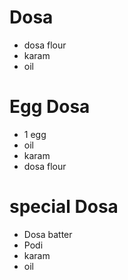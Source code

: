 # Dosa

* dosa flour
* karam
* oil

# Egg Dosa

* 1 egg
* oil
* karam
* dosa flour

# special Dosa

* Dosa batter
* Podi
* karam
* oil
